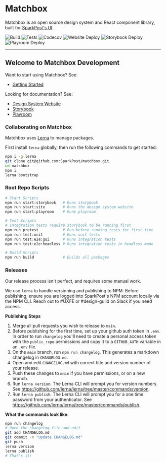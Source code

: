 # Matchbox

Matchbox is an open source design system and React component library, built for
[SparkPost's UI](https://github.com/SparkPost/2web2ui).

![Build](https://img.shields.io/github/workflow/status/SparkPost/matchbox/Build?label=Build&style=flat-square)
![Tests](https://img.shields.io/github/workflow/status/SparkPost/matchbox/Unit%20and%20Cypress%20Tests?label=Tests&style=flat-square)
![Codecov](https://img.shields.io/codecov/c/gh/SparkPost/matchbox?label=Coverage&style=flat-square)
![Website Deploy](https://img.shields.io/netlify/0ce1d44f-e768-4a1a-b7da-0cf637a2b854?label=Website%20Deploy&style=flat-square)
![Storybook Deploy](https://img.shields.io/netlify/d9885b5c-2b54-4d4d-82c0-0e28349d2334?label=Storybook%20Deploy&style=flat-square)
![Playroom Deploy](https://img.shields.io/netlify/f2107970-a943-4662-bc75-81b4bd806e6c?label=Playroom%20Deploy&style=flat-square)

---

## Welcome to Matchbox Development

Want to start using Matchbox? See:

- [Getting Started](https://design.sparkpost.com/components/getting-started)

Looking for documentation? See:

- [Design System Website](https://design.sparkpost.com)
- [Storybook](https://matchbox-storybook.netlify.app/)
- [Playroom](https://matchbox-playroom.netlify.app/)

### Collaborating on Matchbox

Matchbox uses [Lerna](https://github.com/lerna/lerna) to manage packages.

First install `lerna` globally, then run the following commands to get started:

```bash
npm i -g lerna
git clone git@github.com:SparkPost/matchbox.git
cd matchbox
npm i
lerna bootstrap
```

### Root Repo Scripts

```bash
# Start Scripts
npm run start:storybook   # Runs storybook
npm run start:site        # Runs the design system website
npm run start:playroom    # Runs playroom

# Test Scripts
# Integration tests require storybook to be running first
npm run pretest           # Run before running tests for first time
npm run test:unit         # Runs unit tests
npm run test:e2e:gui      # Runs integration tests
npm run test:e2e:headless # Runs integration tests in headless mode

# Build Scripts
npm run build             # Builds all packages
```

### Releases

Our release process isn't perfect, and requires some manual work.

We use `lerna` to handle versioning and publishing to NPM. Before publishing, ensure you are logged
into SparkPost's NPM account locally via the NPM CLI. Reach out to #UXFE or #design-guild on Slack
if you need access.

**Publishing Steps**

1. Merge all pull requests you wish to release to `main`.
1. Before publishing for the first time, set up your github auth token in `.env`. In order to run
   `changelog` you'll need to create a personal access token with the `public_repo` permissions and
   copy it to a `GITHUB_AUTH` variable in an `.env` file.
1. On the `main` branch, run `npm run changelog`. This generates a markdown changelog in
   `CHANGELOG.md`.
1. Open and edit `CHANGELOG.md` with correct title and version number of your release.
1. Push these changes to `main` if you have permissions, or on a new branch.
1. Run `lerna version`. The Lerna CLI will prompt you for version numbers. See
   https://github.com/lerna/lerna/tree/master/commands/version.
1. Run `lerna publish`. The Lerna CLI will prompt you for a one time password from your
   authenticator. See https://github.com/lerna/lerna/tree/master/commands/publish.

**What the commands look like:**

```bash
npm run changelog
# Open the changelog file and edit
git add CHANGELOG.md
git commit -m "Update CHANGELOG.md"
git push
lerna version
lerna publish
# That's it!
```

